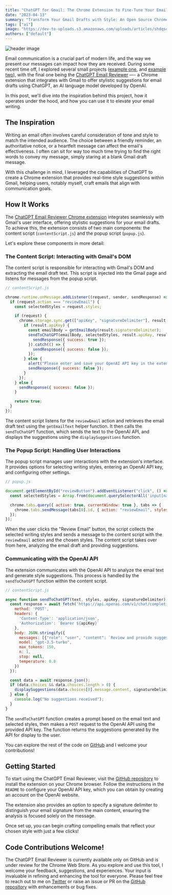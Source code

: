 ```yaml
---
title: "ChatGPT for Gmail: The Chrome Extension to Fine-Tune Your Emails"
date: "2023-04-13"
summary: "Transform Your Gmail Drafts with Style: An Open Source Chrome Extension Powered by ChatGPT"
tags: ["ai"]
image: "https://dev-to-uploads.s3.amazonaws.com/uploads/articles/shdqscanh9wyou3mfy0h.png"
authors: ["default"]
---
```

  
  ![header image](https://dev-to-uploads.s3.amazonaws.com/uploads/articles/shdqscanh9wyou3mfy0h.png)

Email communication is a crucial part of modern life, and the way we present our messages can impact how they are received. During some recent time off, I explored several small projects ([example one](https://www.bengreenberg.dev/posts/2023-04-04-github-action-gpt-language-check/), and [example two](https://www.bengreenberg.dev/posts/2023-04-09-github-profile-dynamic-content/)), with the final one being the [ChatGPT Email Reviewer](https://github.com/hummusonrails/chatgpt-gmail-suggestions-chrome-extension) —- a Chrome extension that integrates with Gmail to offer stylistic suggestions for email drafts using ChatGPT, an AI language model developed by OpenAI.

In this post, we'll dive into the inspiration behind this project, how it operates under the hood, and how you can use it to elevate your email writing.

## The Inspiration

Writing an email often involves careful consideration of tone and style to match the intended audience. The choice between a friendly reminder, an authoritative notice, or a heartfelt message can affect the email's effectiveness. I often can sit for way too much time trying to find the right words to convey my message, simply staring at a blank Gmail draft message.

With this challenge in mind, I leveraged the capabilities of ChatGPT to create a Chrome extension that provides real-time style suggestions within Gmail, helping users, notably myself, craft emails that align with communication goals.

## How It Works

The [ChatGPT Email Reviewer Chrome extension](https://github.com/hummusonrails/chatgpt-gmail-suggestions-chrome-extension) integrates seamlessly with Gmail's user interface, offering stylistic suggestions for your email drafts. To achieve this, the extension consists of two main components: the content script (`contentScript.js`) and the popup script (`popup.js`).

Let's explore these components in more detail:

### The Content Script: Interacting with Gmail's DOM

The content script is responsible for interacting with Gmail's DOM and extracting the email draft text. This script is injected into the Gmail page and listens for messages from the popup script.

```javascript
// contentScript.js

chrome.runtime.onMessage.addListener((request, sender, sendResponse) => {
  if (request.action === "reviewEmail") {
    const selectedStyles = request.styles;

    if (request) {
      chrome.storage.sync.get(["apiKey", "signatureDelimiter"], result => {
        if (result.apiKey) {
          const emailBody = getEmailBody(result.signatureDelimiter);
          sendToChatGPT(emailBody, selectedStyles, result.apiKey, result.signatureDelimiter).then(() => {
            sendResponse({ success: true });
          }).catch(() => {
            sendResponse({ success: false });
          });
        } else {
          alert("Please enter and save your OpenAI API key in the extension settings.");
          sendResponse({ success: false });
        }
      });
    } else {
      sendResponse({ success: false });
    }

    return true;
  }
});
```

The content script listens for the `reviewEmail` action and retrieves the email draft text using the `getEmailText` helper function. It then calls the `sendToChatGPT` function, which sends the text to the OpenAI API, and displays the suggestions using the `displaySuggestions` function.

### The Popup Script: Handling User Interactions

The popup script manages user interactions with the extension's interface. It provides options for selecting writing styles, entering an OpenAI API key, and configuring other settings.

```javascript
// popup.js

document.getElementById("reviewButton").addEventListener("click", () => {
  const selectedStyles = Array.from(document.querySelectorAll('input[name="style"]:checked')).map(input => input.value);

  chrome.tabs.query({ active: true, currentWindow: true }, tabs => {
    chrome.tabs.sendMessage(tabs[0].id, { action: "reviewEmail", styles: selectedStyles });
  });
});
```

When the user clicks the "Review Email" button, the script collects the selected writing styles and sends a message to the content script with the `reviewEmail` action and the chosen styles. The content script takes over from here, analyzing the email draft and providing suggestions.

### Communicating with the OpenAI API

The extension communicates with the OpenAI API to analyze the email text and generate style suggestions. This process is handled by the `sendToChatGPT` function within the content script.

```javascript
// contentScript.js

async function sendToChatGPT(text, styles, apiKey, signatureDelimiter) {
  const response = await fetch('https://api.openai.com/v1/chat/completions', {
    method: 'POST',
    headers: {
      'Content-Type': 'application/json',
      'Authorization': `Bearer ${apiKey}`
    },
    body: JSON.stringify({
      messages: [{"role": "user", "content": `Review and provide suggestions for the following email draft combining the following styles or only a single style if only one is provided: ${styles.join(', ')}. Please return only the revised email text without suggesting a subject. Email draft: ${text}`}],
      model: "gpt-3.5-turbo",
      max_tokens: 150,
      n: 1,
      stop: null,
      temperature: 0.8
    })
  });

  const data = await response.json();
  if (data.choices && data.choices.length > 0) {
    displaySuggestions(data.choices[0].message.content, signatureDelimiter);
  } else {
    console.log("No suggestions received");
  }
}
```

The `sendToChatGPT` function creates a prompt based on the email text and selected styles, then makes a `POST` request to the OpenAI API using the provided API key. The function returns the suggestions generated by the API for display to the user.

You can explore the rest of the code on [GitHub](https://github.com/hummusonrails/chatgpt-gmail-suggestions-chrome-extension) and I welcome your contributions!

## Getting Started

To start using the ChatGPT Email Reviewer, visit the [GitHub repository](https://github.com/hummusonrails/chatgpt-gmail-suggestions-chrome-extension) to install the extension on your Chrome browser. Follow the instructions in the `README` to configure your OpenAI API key, which you can obtain by creating an account on the OpenAI website.

The extension also provides an option to specify a signature delimiter to distinguish your email signature from the main content, ensuring the analysis is focused solely on the message.

Once set up, you can begin crafting compelling emails that reflect your chosen style with just a few clicks!

## Code Contributions Welcome!

The ChatGPT Email Reviewer is currently available only on GitHub and is under review for the Chrome Web Store. As you explore and use this tool, I welcome your feedback, suggestions, and experiences. Your input is invaluable in refining and enhancing the tool for everyone. Please feel free to reach out to me on [Twitter](https://twitter.com/hummusonrails) or raise an issue or PR on the [GitHub repository](https://github.com/hummusonrails/chatgpt-gmail-suggestions-chrome-extension) with enhancements or bug fixes.